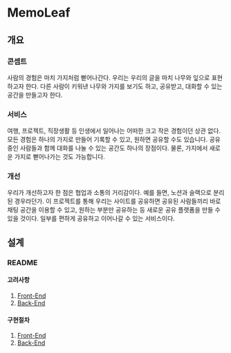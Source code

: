 # MemoLeaf

## 개요

### 콘셉트

사람의 경험은 마치 가지처럼 뻗어나간다. 우리는 우리의 글을 마치 나무와 잎으로 표현하고자 한다. 다른 사람이 키워낸 나무와 가지를 보기도 하고, 공유받고, 대화할 수 있는 공간을 만들고자 한다.

### 서비스

여행, 프로젝트, 직장생활 등 인생에서 일어나는 어떠한 크고 작은 경험이던 상관 없다. 모든 경험은 하나의 가지로 만들어 기록할 수 있고, 원하면 공유할 수도 있습니다. 공유 중인 사람들과 함께 대화를 나눌 수 있는 공간도 하나의 장점이다. 물론, 가지에서 새로운 가지로 뻗어나가는 것도 가능합니다.

### 개선

우리가 개선하고자 한 점은 협업과 소통의 거리감이다. 예를 들면, 노션과 슬랙으로 분리된 경우라던가. 이 프로젝트를 통해 우리는 사이트를 공유하면 공유된 사람들끼리 바로 채팅 공간을 이용할 수 있고, 원하는 부분만 공유하는 등 새로운 공유 플랫폼을 만들 수 있을 것이다. 일부를 편하게 공유하고 이어나갈 수 있는 서비스이다.

## 설계

### README

#### 고려사항

1. [Front-End](./README/Considerations/client)
2. [Back-End](./README/Considerations/server/)

#### 구현절차

1. [Front-End](./README/Procedures/client)
2. [Back-End](./README/Procedures/server/)
